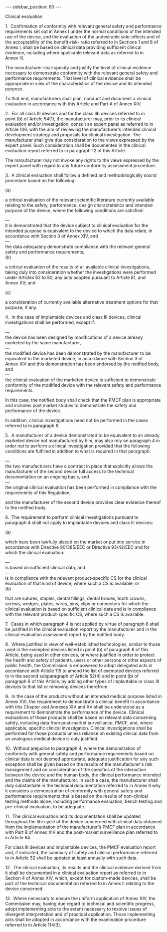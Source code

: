 
<meta data-rh="true" name="docsearch:language" content="en">
<meta data-rh="true" name="docsearch:version" content="current">
<meta data-rh="true" name="docsearch:docusaurus_tag" content="docs-default-current">
        ---
sidebar_position: 60
---
           <p class="stitle-article-norm">Clinical evaluation</p>
   <p class="norm">1.&nbsp;&nbsp;Confirmation of conformity with 
relevant general safety and performance requirements set out in 
Annex&nbsp;I under the normal conditions of the intended use of the 
device, and the evaluation of the undesirable side-effects and of the 
acceptability of the benefit-risk- ratio referred to in Sections 1 and 8
 of Annex&nbsp;I, shall be based on clinical data providing sufficient 
clinical evidence, including where applicable relevant data as referred 
to in Annex&nbsp;III.</p>
   <p class="norm">The manufacturer shall specify and justify the level 
of clinical evidence necessary to demonstrate conformity with the 
relevant general safety and performance requirements. That level of 
clinical evidence shall be appropriate in view of the characteristics of
 the device and its intended purpose.</p>
   <p class="norm">To that end, manufacturers shall plan, conduct and 
document a clinical evaluation in accordance with this Article&nbsp;and 
Part A of Annex&nbsp;XIV.</p>
   <p class="norm">2.&nbsp;&nbsp;For all class III devices and for the 
class IIb devices referred to in point&nbsp;(b) of Article&nbsp;54(1), 
the manufacturer may, prior to its clinical evaluation and/or 
investigation, consult an expert panel as referred to in 
Article&nbsp;106, with the aim of reviewing the manufacturer's intended 
clinical development strategy and proposals for clinical investigation. 
The manufacturer shall give due consideration to the views expressed by 
the expert panel. Such consideration shall be documented in the clinical
 evaluation report referred to in paragraph&nbsp;12 of this Article.</p>
   <p class="norm">The manufacturer may not invoke any rights to the 
views expressed by the expert panel with regard to any future conformity
 assessment procedure.</p>
   <p class="norm">3.&nbsp;&nbsp;A clinical evaluation shall follow a defined and methodologically sound procedure based on the following:</p>
   <div class="grid-container grid-list">
      <div class="list grid-list-column-1">
         <span>(a)&nbsp;</span>
      </div>
      <div class="grid-list-column-2">
         <p class="norm">a critical evaluation of the relevant 
scientific literature currently available relating to the safety, 
performance, design characteristics and intended purpose of the device, 
where the following conditions are satisfied:</p>
         <div class="grid-container grid-list">
            <div class="list grid-list-column-1">
               <span>—&nbsp;</span>
            </div>
            <div class="grid-list-column-2">
               <div class="list">it is demonstrated that the device 
subject to clinical evaluation for the intended purpose is equivalent to
 the device to which the data relate, in accordance with Section&nbsp;3 
of Annex&nbsp;XIV, and</div>
            </div>
         </div>
         <div class="grid-container grid-list">
            <div class="list grid-list-column-1">
               <span>—&nbsp;</span>
            </div>
            <div class="grid-list-column-2">
               <div class="list">the data adequately demonstrate compliance with the relevant general safety and performance requirements;</div>
            </div>
         </div>
      </div>
   </div>
   <div class="grid-container grid-list">
      <div class="list grid-list-column-1">
         <span>(b)&nbsp;</span>
      </div>
      <div class="grid-list-column-2">
         <p class="norm">a critical evaluation of the results of all 
available clinical investigations, taking duly into consideration 
whether the investigations were performed under Articles&nbsp;62 
to&nbsp;80, any acts adopted pursuant to Article&nbsp;81, and 
Annex&nbsp;XV; and</p>
      </div>
   </div>
   <div class="grid-container grid-list">
      <div class="list grid-list-column-1">
         <span>(c)&nbsp;</span>
      </div>
      <div class="grid-list-column-2">
         <p class="norm">a consideration of currently available alternative treatment options for that purpose, if any.</p>
      </div>
   </div>
   <p class="norm">4.&nbsp;&nbsp;In the case of implantable devices and class III devices, clinical investigations shall be performed, except if:</p>
   <div class="grid-container grid-list">
      <div class="list grid-list-column-1">
         <span>—&nbsp;</span>
      </div>
      <div class="grid-list-column-2">
         <div class="list">the device has been designed by modifications of a device already marketed by the same manufacturer,</div>
      </div>
   </div>
   <div class="grid-container grid-list">
      <div class="list grid-list-column-1">
         <span>—&nbsp;</span>
      </div>
      <div class="grid-list-column-2">
         <div class="list">the modified device has been demonstrated by 
the manufacturer to be equivalent to the marketed device, in accordance 
with Section&nbsp;3 of Annex&nbsp;XIV and this demonstration has been 
endorsed by the notified body, and</div>
      </div>
   </div>
   <div class="grid-container grid-list">
      <div class="list grid-list-column-1">
         <span>—&nbsp;</span>
      </div>
      <div class="grid-list-column-2">
         <div class="list">the clinical evaluation of the marketed 
device is sufficient to demonstrate conformity of the modified device 
with the relevant safety and performance requirements.</div>
      </div>
   </div>
   <p class="norm">In this case, the notified body shall check that the 
PMCF plan is appropriate and includes post market studies to demonstrate
 the safety and performance of the device.</p>
   <p class="norm">In addition, clinical investigations need not be performed in the cases referred to in paragraph&nbsp;6.</p>
   <p class="norm">5.&nbsp;&nbsp;A manufacturer of a device demonstrated
 to be equivalent to an already marketed device not manufactured by him,
 may also rely on paragraph&nbsp;4 in order not to perform a clinical 
investigation provided that the following conditions are fulfilled in 
addition to what is required in that paragraph:</p>
   <div class="grid-container grid-list">
      <div class="list grid-list-column-1">
         <span>—&nbsp;</span>
      </div>
      <div class="grid-list-column-2">
         <div class="list">the two manufacturers have a contract in 
place that explicitly allows the manufacturer of the second device full 
access to the technical documentation on an ongoing basis, and</div>
      </div>
   </div>
   <div class="grid-container grid-list">
      <div class="list grid-list-column-1">
         <span>—&nbsp;</span>
      </div>
      <div class="grid-list-column-2">
         <div class="list">the original clinical evaluation has been performed in compliance with the requirements of this Regulation,</div>
      </div>
   </div>
   <p class="norm">and the manufacturer of the second device provides clear evidence thereof to the notified body.</p>
   <p class="norm">6.&nbsp;&nbsp;The requirement to perform clinical 
investigations pursuant to paragraph&nbsp;4 shall not apply to 
implantable devices and class III devices:</p>
   <div class="grid-container grid-list">
      <div class="list grid-list-column-1">
         <span>(a)&nbsp;</span>
      </div>
      <div class="grid-list-column-2">
         <p class="norm">which have been lawfully placed on the market 
or put into service in accordance with Directive&nbsp;90/385/EEC or 
Directive&nbsp;93/42/EEC and for which the clinical evaluation:</p>
         <div class="grid-container grid-list">
            <div class="list grid-list-column-1">
               <span>—&nbsp;</span>
            </div>
            <div class="grid-list-column-2">
               <div class="list">is based on sufficient clinical data, and</div>
            </div>
         </div>
         <div class="grid-container grid-list">
            <div class="list grid-list-column-1">
               <span>—&nbsp;</span>
            </div>
            <div class="grid-list-column-2">
               <div class="list">is in compliance with the relevant 
product-specific CS for the clinical evaluation of that kind of device, 
where such a CS is available; or</div>
            </div>
         </div>
      </div>
   </div>
   <div class="grid-container grid-list">
      <div class="list grid-list-column-1">
         <span>(b)&nbsp;</span>
      </div>
      <div class="grid-list-column-2">
         <p class="norm">that are sutures, staples, dental fillings, 
dental braces, tooth crowns, screws, wedges, plates, wires, pins, clips 
or connectors for which the clinical evaluation is based on sufficient 
clinical data and is in compliance with the relevant product-specific 
CS, where such a CS is available.</p>
      </div>
   </div>
   <p class="norm">7.&nbsp;&nbsp;Cases in which paragraph&nbsp;4 is not 
applied by virtue of paragraph&nbsp;6 shall be justified in the clinical
 evaluation report by the manufacturer and in the clinical evaluation 
assessment report by the notified body.</p>
   <p class="norm">8.&nbsp;&nbsp;Where justified in view of 
well-established technologies, similar to those used in the exempted 
devices listed in point&nbsp;(b) of paragraph&nbsp;6 of this Article, 
being used in other devices, or where justified in order to protect the 
health and safety of patients, users or other persons or other aspects 
of public health, the Commission is empowered to adopt delegated acts in
 accordance with Article&nbsp;115 to amend the list of exempted devices 
referred to in the second subparagraph&nbsp;of Article&nbsp;52(4) and in
 point&nbsp;(b) of paragraph&nbsp;6 of this Article, by adding other 
types of implantable or class III devices to that list or removing 
devices therefrom.</p>
   <p class="norm">9.&nbsp;&nbsp;In the case of the products without an 
intended medical purpose listed in Annex&nbsp;XVI, the requirement to 
demonstrate a clinical benefit in accordance with this Chapter and 
Annexes&nbsp;XIV and XV shall be understood as a requirement to 
demonstrate the performance of the device. Clinical evaluations of those
 products shall be based on relevant data concerning safety, including 
data from post-market surveillance, PMCF, and, where applicable, 
specific clinical investigation. Clinical investigations shall be 
performed for those products unless reliance on existing clinical data 
from an analogous medical device is duly justified.</p>
   <p class="norm">10.&nbsp;&nbsp;Without prejudice to paragraph&nbsp;4,
 where the demonstration of conformity with general safety and 
performance requirements based on clinical data is not deemed 
appropriate, adequate justification for any such exception shall be 
given based on the results of the manufacturer's risk management and on 
consideration of the specifics of the interaction between the device and
 the human body, the clinical performance intended and the claims of the
 manufacturer. In such a case, the manufacturer shall duly substantiate 
in the technical documentation referred to in Annex&nbsp;II why it 
considers a demonstration of conformity with general safety and 
performance requirements that is based on the results of non-clinical 
testing methods alone, including performance evaluation, bench testing 
and pre-clinical evaluation, to be adequate.</p>
   <p class="norm">11.&nbsp;&nbsp;The clinical evaluation and its 
documentation shall be updated throughout the life cycle of the device 
concerned with clinical data obtained from the implementation of the 
manufacturer's PMCF plan in accordance with Part B of Annex&nbsp;XIV and
 the post-market surveillance plan referred to in Article&nbsp;84.</p>
   <p class="norm">For class III devices and implantable devices, the 
PMCF evaluation report and, if indicated, the summary of safety and 
clinical performance referred to in Article&nbsp;32 shall be updated at 
least annually with such data.</p>
   <p class="norm">12.&nbsp;&nbsp;The clinical evaluation, its results 
and the clinical evidence derived from it shall be documented in a 
clinical evaluation report as referred to in Section&nbsp;4 of 
Annex&nbsp;XIV, which, except for custom-made devices, shall be part of 
the technical documentation referred to in Annex&nbsp;II relating to the
 device concerned.</p>
   <p class="norm">13.&nbsp;&nbsp;Where necessary to ensure the uniform 
application of Annex&nbsp;XIV, the Commission may, having due regard to 
technical and scientific progress, adopt implementing acts to the extent
 necessary to resolve issues of divergent interpretation and of 
practical application. Those implementing acts shall be adopted in 
accordance with the examination procedure referred to in 
Article&nbsp;114(3).</p>